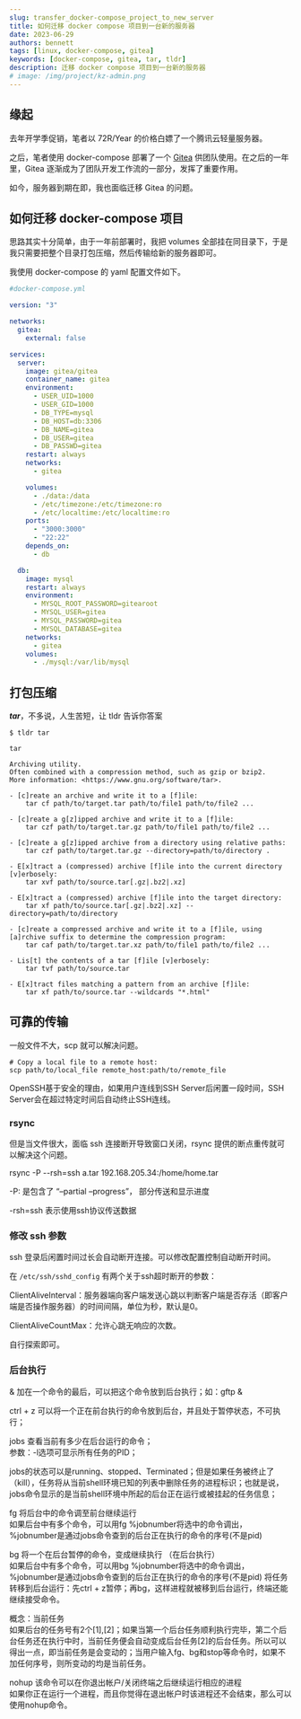 ```yaml
---
slug: transfer_docker-compose_project_to_new_server
title: 如何迁移 docker compose 项目到一台新的服务器
date: 2023-06-29
authors: bennett
tags: [linux, docker-compose, gitea]
keywords: [docker-compose, gitea, tar, tldr]
description: 迁移 docker compose 项目到一台新的服务器
# image: /img/project/kz-admin.png
---
```

<!-- truncate -->

## 缘起
去年开学季促销，笔者以 72R/Year 的价格白嫖了一个腾讯云轻量服务器。

之后，笔者使用 docker-compose 部署了一个 [Gitea](https://github.com/go-gitea/gitea) 供团队使用。在之后的一年里，Gitea 逐渐成为了团队开发工作流的一部分，发挥了重要作用。

如今，服务器到期在即，我也面临迁移 Gitea 的问题。

## 如何迁移 docker-compose 项目

思路其实十分简单，由于一年前部署时，我把 volumes 全部挂在同目录下，于是我只需要把整个目录打包压缩，然后传输给新的服务器即可。

我使用 docker-compose 的 yaml 配置文件如下。

```yaml
#docker-compose.yml

version: "3"

networks:
  gitea:
    external: false

services:
  server:
    image: gitea/gitea
    container_name: gitea
    environment:
      - USER_UID=1000
      - USER_GID=1000
      - DB_TYPE=mysql
      - DB_HOST=db:3306
      - DB_NAME=gitea
      - DB_USER=gitea
      - DB_PASSWD=gitea
    restart: always
    networks:
      - gitea

    volumes:
      - ./data:/data
      - /etc/timezone:/etc/timezone:ro
      - /etc/localtime:/etc/localtime:ro
    ports:
      - "3000:3000"
      - "22:22"
    depends_on:
      - db

  db:
    image: mysql
    restart: always
    environment:
      - MYSQL_ROOT_PASSWORD=gitearoot
      - MYSQL_USER=gitea
      - MYSQL_PASSWORD=gitea
      - MYSQL_DATABASE=gitea
    networks:
      - gitea
    volumes:
      - ./mysql:/var/lib/mysql
```

## 打包压缩

***tar***，不多说，人生苦短，让 tldr 告诉你答案

```
$ tldr tar     

tar

Archiving utility.
Often combined with a compression method, such as gzip or bzip2.
More information: <https://www.gnu.org/software/tar>.

- [c]reate an archive and write it to a [f]ile:
    tar cf path/to/target.tar path/to/file1 path/to/file2 ...

- [c]reate a g[z]ipped archive and write it to a [f]ile:
    tar czf path/to/target.tar.gz path/to/file1 path/to/file2 ...

- [c]reate a g[z]ipped archive from a directory using relative paths:
    tar czf path/to/target.tar.gz --directory=path/to/directory .

- E[x]tract a (compressed) archive [f]ile into the current directory [v]erbosely:
    tar xvf path/to/source.tar[.gz|.bz2|.xz]

- E[x]tract a (compressed) archive [f]ile into the target directory:
    tar xf path/to/source.tar[.gz|.bz2|.xz] --directory=path/to/directory

- [c]reate a compressed archive and write it to a [f]ile, using [a]rchive suffix to determine the compression program:
    tar caf path/to/target.tar.xz path/to/file1 path/to/file2 ...

- Lis[t] the contents of a tar [f]ile [v]erbosely:
    tar tvf path/to/source.tar

- E[x]tract files matching a pattern from an archive [f]ile:
    tar xf path/to/source.tar --wildcards "*.html"
```



## 可靠的传输
一般文件不大，scp 就可以解决问题。

```
# Copy a local file to a remote host:
scp path/to/local_file remote_host:path/to/remote_file
```

OpenSSH基于安全的理由，如果用户连线到SSH Server后闲置一段时间，SSH Server会在超过特定时间后自动终止SSH连线。

### rsync
但是当文件很大，面临 ssh 连接断开导致窗口关闭，rsync 提供的断点重传就可以解决这个问题。

rsync -P --rsh=ssh a.tar 192.168.205.34:/home/home.tar

-P: 是包含了 “–partial –progress”， 部分传送和显示进度

-rsh=ssh 表示使用ssh协议传送数据

### 修改 ssh 参数
ssh 登录后闲置时间过长会自动断开连接。可以修改配置控制自动断开时间。

在 `/etc/ssh/sshd_config` 有两个关于ssh超时断开的参数：

ClientAliveInterval：服务器端向客户端发送心跳以判断客户端是否存活（即客户端是否操作服务器）的时间间隔，单位为秒，默认是0。

ClientAliveCountMax：允许心跳无响应的次数。

自行探索即可。

### 后台执行
& 加在一个命令的最后，可以把这个命令放到后台执行；如：gftp &

ctrl + z 可以将一个正在前台执行的命令放到后台，并且处于暂停状态，不可执行；

jobs 查看当前有多少在后台运行的命令；<br>
参数：-l选项可显示所有任务的PID；

jobs的状态可以是running、stopped、Terminated；但是如果任务被终止了（kill），任务将从当前shell环境已知的列表中删除任务的进程标识；也就是说，jobs命令显示的是当前shell环境中所起的后台正在运行或被挂起的任务信息；

fg 将后台中的命令调至前台继续运行<br>
如果后台中有多个命令，可以用fg %jobnumber将选中的命令调出，%jobnumber是通过jobs命令查到的后台正在执行的命令的序号(不是pid)

bg 将一个在后台暂停的命令，变成继续执行 （在后台执行）<br>
如果后台中有多个命令，可以用bg %jobnumber将选中的命令调出，%jobnumber是通过jobs命令查到的后台正在执行的命令的序号(不是pid)
将任务转移到后台运行：先ctrl + z暂停；再bg，这样进程就被移到后台运行，终端还能继续接受命令。

概念：当前任务<br>
如果后台的任务号有2个[1],[2]；如果当第一个后台任务顺利执行完毕，第二个后台任务还在执行中时，当前任务便会自动变成后台任务[2]的后台任务。所以可以得出一点，即当前任务是会变动的；当用户输入fg、bg和stop等命令时，如果不加任何序号，则所变动的均是当前任务。

nohup 该命令可以在你退出帐户/关闭终端之后继续运行相应的进程<br>
如果你正在运行一个进程，而且你觉得在退出帐户时该进程还不会结束，那么可以使用nohup命令。
